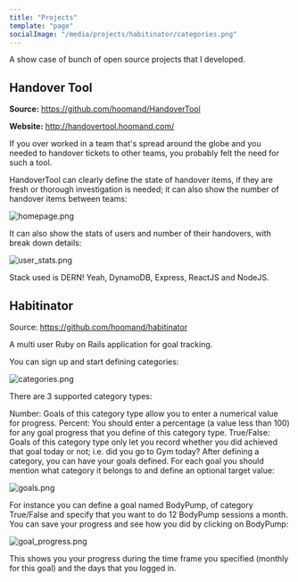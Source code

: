 ```yaml
---
title: "Projects"
template: "page"
socialImage: "/media/projects/habitinator/categories.png"
---
```


A show case of bunch of open source projects that I developed.

## Handover Tool

**Source:** https://github.com/hoomand/HandoverTool

**Website:** http://handovertool.hoomand.com/

If you over worked in a team that's spread around the globe and you needed to handover tickets to other teams, you probably felt the need for such a tool.

HandoverTool can clearly define the state of handover items, if they are fresh or thorough investigation is needed; it can also show the number of handover items between teams:

![homepage.png](/media/projects/handovertool/homepage.png)

It can also show the stats of users and number of their handovers, with break down details:

![user_stats.png](/media/projects/handovertool/user_stats.png)

Stack used is DERN! Yeah, DynamoDB, Express, ReactJS and NodeJS.

## Habitinator

Source: https://github.com/hoomand/habitinator

A multi user Ruby on Rails application for goal tracking.

You can sign up and start defining categories:

![categories.png](/media/projects/habitinator/categories.png)

There are 3 supported category types:

Number: Goals of this category type allow you to enter a numerical value for progress.
Percent: You should enter a percentage (a value less than 100) for any goal progress that you define of this category type.
True/False: Goals of this category type only let you record whether you did achieved that goal today or not; i.e. did you go to Gym today?
After defining a category, you can have your goals defined. For each goal you should mention what category it belongs to and define an optional target value:

![goals.png](/media/projects/habitinator/goals.png)

For instance you can define a goal named BodyPump, of category True/False and specify that you want to do 12 BodyPump sessions a month. You can save your progress and see how you did by clicking on BodyPump:

![goal_progress.png](/media/projects/habitinator/goal_progress.png)

This shows you your progress during the time frame you specified (monthly for this goal) and the days that you logged in.
